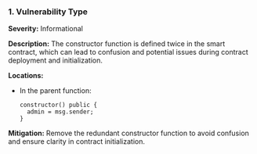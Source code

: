 ### 1. **Vulnerability Type**

**Severity:**
Informational

**Description:**
The constructor function is defined twice in the smart contract, which can lead to confusion and potential issues during contract deployment and initialization.

**Locations:**

- In the parent function:
  ```solidity
  constructor() public {
    admin = msg.sender;
  }
  ```

**Mitigation:**
Remove the redundant constructor function to avoid confusion and ensure clarity in contract initialization.